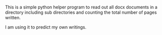 This is a simple python helper program to read out all docx
documents in a directory including sub directories and counting 
the total number of pages written.

I am using it to predict my own writings.